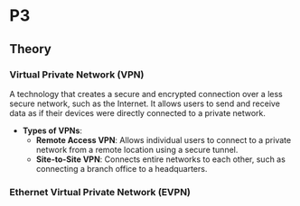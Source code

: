 # P3

## Theory

### Virtual Private Network (VPN)
A technology that creates a secure and encrypted connection over a less secure network, such as the Internet. It allows users to send and receive data as if their devices were directly connected to a private network.

- **Types of VPNs**:
  - **Remote Access VPN**: Allows individual users to connect to a private network from a remote location using a secure tunnel.
  - **Site-to-Site VPN**: Connects entire networks to each other, such as connecting a branch office to a headquarters.

### Ethernet Virtual Private Network (EVPN)
